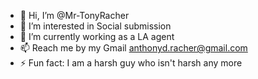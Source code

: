 - 👋 Hi, I’m @Mr-TonyRacher
- 👀 I’m interested in Social submission 
- 🌱 I’m currently working as a LA agent
- 📫 Reach me by my Gmail anthonyd.racher@gmail.com 
- ⚡ Fun fact: I am a harsh guy who isn't harsh any more

<!---
Mr-TonyRacher/Mr-TonyRacher is a ✨ special ✨ repository because its `README.md` (this file) appears on your GitHub profile.
You can click the Preview link to take a look at your changes.
--->
